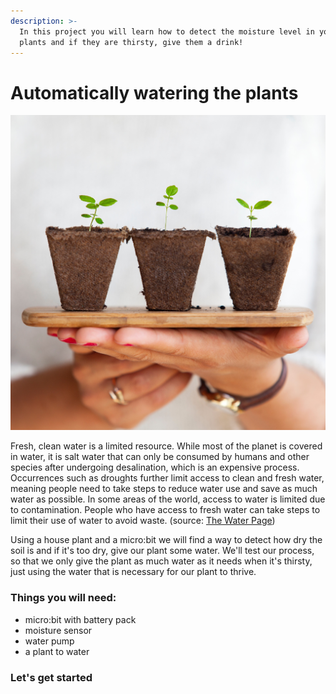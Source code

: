 ```yaml
---
description: >-
  In this project you will learn how to detect the moisture level in your house
  plants and if they are thirsty, give them a drink!
---
```


# Automatically watering the plants

![plug plants](.gitbook/assets/daniel-hjalmarsson-269425-unsplash.jpg)

Fresh, clean water is a limited resource. While most of the planet is covered in water, it is salt water that can only be consumed by humans and other species after undergoing desalination, which is an expensive process. Occurrences such as droughts further limit access to clean and fresh water, meaning people need to take steps to reduce water use and save as much water as possible. In some areas of the world, access to water is limited due to contamination. People who have access to fresh water can take steps to limit their use of water to avoid waste. \(source: [The Water Page](http://www.thewaterpage.com/important-water.htm)\)

Using a house plant and a micro:bit we will find a way to detect how dry the soil is and if it's too dry, give our plant some water. We'll test our process, so that we only give the plant as much water as it needs when it's thirsty, just using the water that is necessary for our plant to thrive.

### Things you will need:

* micro:bit with battery pack
* moisture sensor 
* water pump
* a plant to water

### Let's get started

